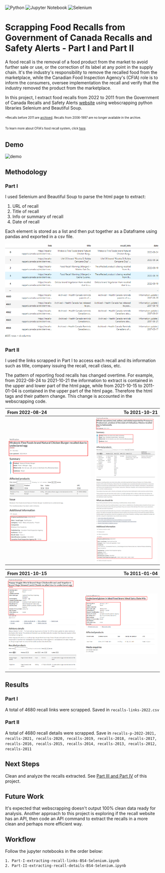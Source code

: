 ![Python](https://img.shields.io/badge/python-3670A0?style=for-the-badge&logo=python&logoColor=ffdd54) ![Jupyter Notebook](https://img.shields.io/badge/jupyter-%23FA0F00.svg?style=for-the-badge&logo=jupyter&logoColor=white) ![Selenium](https://img.shields.io/badge/-selenium-%43B02A?style=for-the-badge&logo=selenium&logoColor=white)

# Scrapping Food Recalls from Government of Canada Recalls and Safety Alerts - Part I and Part II

A food recall is the removal of a food product from the market to avoid further sale or use, or the correction of its label at any point in the supply chain. It's the industry's responsibility to remove the recalled food from the marketplace, while the Canadian Food Inspection Agency's (CFIA) role is to inform the consumers, oversee implementation the recall and verify that the industry removed the product from the marketplace.

In this project, I extract food recalls from 2022 to 2011 from the Government of Canada Recalls and Safety Alerts [website](https://recalls-rappels.canada.ca/en/search/site?search_api_fulltext=&archived=1&f%5B0%5D=category%3A144&page=0) using webscrapping python libraries Selenium and Beautiful Soup.

<sub><sup>*Recalls before 2011 are [archived](https://epe.lac-bac.gc.ca/100/206/301/cfia-acia/2011-09-21/www.inspection.gc.ca/english/corpaffr/recarapp/recal2e.shtml). Recalls from 2006-1997 are no longer available in the archive.</sup></sub>

<sub><sup>To learn more about CFIA's food recall system, click [here](https://inspection.canada.ca/food-safety-for-consumers/canada-s-food-safety-system/how-we-decide-to-recall-a-food-product/eng/1332206599275/1332207914673).</sup></sub>

## Demo
![demo](https://github.com/aleivaar94/Part-I-Part-II-Scrapping-Food-Recalls-from-Government-of-Canada-Recalls-and-Safety-Alerts/blob/master/assets/extracting-recalls-links.gif)


## Methodology

### Part I

I used Selenium and Beautiful Soup to parse the html page to extract:

1. URL of recall
2. Title of recall
3. Info or summary of recall
4. Date of recall

Each element is stored as a list and then put together as a Dataframe using pandas and exported in a csv file.

![df](https://github.com/aleivaar94/Part-I-Part-II-Scrapping-Food-Recalls-from-Government-of-Canada-Recalls-and-Safety-Alerts/blob/master/assets/part-1-recall-links-dataframe.png)

### Part II

I used the links scrapped in Part I to access each recall and its information such as title, company issuing the recall, recall class, etc.

The pattern of reporting food recalls has changed overtime. For example, from 2022-08-24 to 2021-10-21 the information to extract is contained in the upper and lower part of the html page, while from 2021-10-15 to 2011-01-04 is contained in the upper part of the html page. Therefore the html tags and their pattern change. This change is accounted in the webscrapping code.

| From 2022-08-24 | To 2021-10-21 |
| :- | -: |
| ![image](https://github.com/aleivaar94/Part-I-Part-II-Scrapping-Food-Recalls-from-Government-of-Canada-Recalls-and-Safety-Alerts/blob/master/assets/part-2-recall-pattern-1.png) | ![image](https://github.com/aleivaar94/Part-I-Part-II-Scrapping-Food-Recalls-from-Government-of-Canada-Recalls-and-Safety-Alerts/blob/master/assets/part-2-recall-pattern-2.png) |


| From 2021-10-15 | To 2011-01-04 |
| :- | -: |
| ![image](https://github.com/aleivaar94/Part-I-Part-II-Scrapping-Food-Recalls-from-Government-of-Canada-Recalls-and-Safety-Alerts/blob/master/assets/part-2-recall-pattern-3.png) | ![image](https://github.com/aleivaar94/Part-I-Part-II-Scrapping-Food-Recalls-from-Government-of-Canada-Recalls-and-Safety-Alerts/blob/master/assets/part-2-recall-pattern-4.png) |

## Results

### Part I
A total of 4680 recall links were scrapped. Saved in `recalls-links-2022.csv`

### Part II
A total of 4680 recall details were scrapped. Save in `recalls-p-2022-2021, recalls-2021, recalls-2020, recalls-2019, recalls-2018, recalls-2017, recalls-2016, recalls-2015, recalls-2014, recalls-2013, recalls-2012, recalls-2011`

## Next Steps
Clean and analyze the recalls extracted. See [Part III and Part IV](https://github.com/aleivaar94/Part-III-Part-IV-Scrapping-Food-Recalls-from-Government-of-Canada-Recalls-and-Safety-Alerts) of this project.

## Future Work
It's expected that webscrapping doesn't output 100% clean data ready for analysis. Another approach to this project is exploring if the recall website has an API, then code an API command to extract the recalls in a more clean and perhaps more efficient way.

## Workflow
Follow the jupyter notebooks in the order below:
    
    1. Part-I-extracting-recall-links-BS4-Selenium.ipynb
    2. Part-II-extracting-recall-details-BS4-Selenium.ipynb